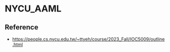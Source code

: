 # NYCU_AAML

## Reference
- https://people.cs.nycu.edu.tw/~ttyeh/course/2023_Fall/IOC5009/outline.html
